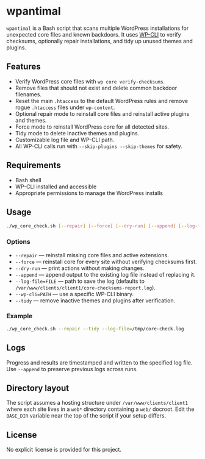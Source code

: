 # wpantimal

`wpantimal` is a Bash script that scans multiple WordPress installations for unexpected core files and known backdoors. It uses [WP-CLI](https://wp-cli.org/) to verify checksums, optionally repair installations, and tidy up unused themes and plugins.

## Features
- Verify WordPress core files with `wp core verify-checksums`.
- Remove files that should not exist and delete common backdoor filenames.
- Reset the main `.htaccess` to the default WordPress rules and remove rogue `.htaccess` files under `wp-content`.
- Optional repair mode to reinstall core files and reinstall active plugins and themes.
- Force mode to reinstall WordPress core for all detected sites.
- Tidy mode to delete inactive themes and plugins.
- Customizable log file and WP-CLI path.
- All WP-CLI calls run with `--skip-plugins --skip-themes` for safety.

## Requirements
- Bash shell
- WP-CLI installed and accessible
- Appropriate permissions to manage the WordPress installs

## Usage
```bash
./wp_core_check.sh [--repair] [--force] [--dry-run] [--append] [--log-file=FILE] [--wp-cli=PATH] [--tidy]
```

### Options
- `--repair` &mdash; reinstall missing core files and active extensions.
- `--force` &mdash; reinstall core for every site without verifying checksums first.
- `--dry-run` &mdash; print actions without making changes.
- `--append` &mdash; append output to the existing log file instead of replacing it.
- `--log-file=FILE` &mdash; path to save the log (defaults to `/var/www/clients/client1/core-checksums-report.log`).
- `--wp-cli=PATH` &mdash; use a specific WP-CLI binary.
- `--tidy` &mdash; remove inactive themes and plugins after verification.

### Example
```bash
./wp_core_check.sh --repair --tidy --log-file=/tmp/core-check.log
```

## Logs
Progress and results are timestamped and written to the specified log file. Use `--append` to preserve previous logs across runs.

## Directory layout
The script assumes a hosting structure under `/var/www/clients/client1` where each site lives in a `web*` directory containing a `web/` docroot. Edit the `BASE_DIR` variable near the top of the script if your setup differs.

## License
No explicit license is provided for this project.
